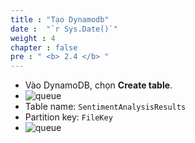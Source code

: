 ```yaml
---
title : "Tạo Dynamodb"
date :  "`r Sys.Date()`" 
weight : 4
chapter : false
pre : " <b> 2.4 </b> "
---
```

* Vào DynamoDB, chọn **Create table**.
* ![queue](/workshop-aws-card-clash-5/images/2.prerequisite/2.15.png) 
* Table name: ```SentimentAnalysisResults```
* Partition key: ```FileKey```
* ![queue](/workshop-aws-card-clash-5/images/2.prerequisite/2.16.png) 
